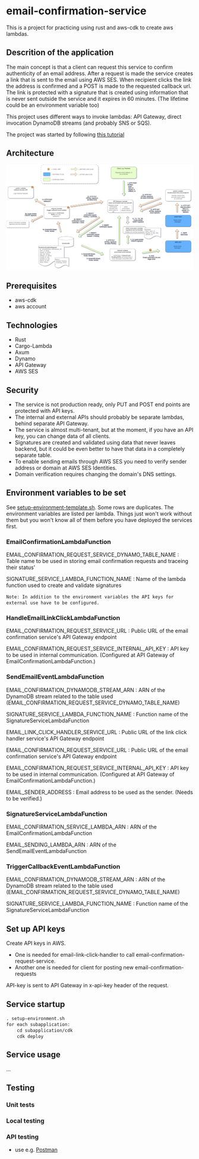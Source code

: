 # email-confirmation-service
This is a project for practicing using rust and aws-cdk to create aws lambdas. 

## Descrition of the application
The main concept is that a client can request this service to confirm authenticity of an email address. 
After a request is made the service creates a link that is sent to the email using AWS SES. 
When recipient clicks the link the address is confirmed and a POST is made to the requested callback url. 
The link is protected with a signature that is created using information that is never sent outside 
the service and it expires in 60 minutes. (The lifetime could be an environment variable too)

This project uses different ways to invoke lambdas: API Gateway, direct invocation DynamoDB streams (and probably SNS or SQS). 

The project was started by following [this tutorial](https://blog.stackademic.com/rust-apigateway-lambda-dynamo-cdk-another-all-in-one-serverless-backend-option-4da2059a8810)

## Architecture
![Architecture of email confirmation service](architecture_email_confirmation_service-Plan.png)

## Prerequisites
- aws-cdk
- aws account

## Technologies
- Rust
- Cargo-Lambda
- Axum
- Dynamo
- API Gateway
- AWS SES

## Security
- The service is not production ready, only PUT and POST end points are protected with API keys.
- The internal and external APIs should probably be separate lambdas, behind separate API Gateway.
- The service is almost multi-tenant, but at the moment, if you have an API key, you can change data of all clients.
- Signatures are created and validated using data that never leaves backend, but it could be even better to have that data in a completely separate table.
- To enable sending emails through AWS SES you need to verify sender address or domain at AWS SES Identities.
- Domain verification requires changing the domain's DNS settings.

## Environment variables to be set
See [setup-environment-template.sh](setup-environment-template.sh).
Some rows are duplicates. The environment variables are listed per lambda.
Things just won't work without them but you won't know all of them before 
you have deployed the services first.

### EmailConfirmationLambdaFunction

EMAIL_CONFIRMATION_REQUEST_SERVICE_DYNAMO_TABLE_NAME
: Table name to be used in storing email confirmation requests and traceing their status'

SIGNATURE_SERVICE_LAMBDA_FUNCTION_NAME
: Name of the lambda function used to create and validate signatures 

```
Note: In addition to the environment variables the API keys for external use have to be configured.
```

### HandleEmailLinkClickLambdaFunction

EMAIL_CONFIRMATION_REQUEST_SERVICE_URL
: Public URL of the email confirmation service's API Gateway endpoint

EMAIL_CONFIRMATION_REQUEST_SERVICE_INTERNAL_API_KEY
: API key to be used in internal communication. (Configured at API Gateway of EmailConfirmationLambdaFunction.)

### SendEmailEventLambdaFunction

EMAIL_CONFIRMATION_DYNAMODB_STREAM_ARN
: ARN of the DynamoDB stream related to the table used (EMAIL_CONFIRMATION_REQUEST_SERVICE_DYNAMO_TABLE_NAME)

SIGNATURE_SERVICE_LAMBDA_FUNCTION_NAME
: Function name of the SignatureServiceLambdaFunction

EMAIL_LINK_CLICK_HANDLER_SERVICE_URL
: Public URL of the link click handler service's API Gateway endpoint

EMAIL_CONFIRMATION_REQUEST_SERVICE_URL
: Public URL of the email confirmation service's API Gateway endpoint

EMAIL_CONFIRMATION_REQUEST_SERVICE_INTERNAL_API_KEY
: API key to be used in internal communication. (Configured at API Gateway of EmailConfirmationLambdaFunction.)

EMAIL_SENDER_ADDRESS
: Email address to be used as the sender. (Needs to be verified.)

### SignatureServiceLambdaFunction
EMAIL_CONFIRMATION_SERVICE_LAMBDA_ARN
: ARN of the EmailConfirmationLambdaFunction

EMAIL_SENDING_LAMBDA_ARN
: ARN of the SendEmailEventLambdaFunction

### TriggerCallbackEventLambdaFunction
EMAIL_CONFIRMATION_DYNAMODB_STREAM_ARN
: ARN of the DynamoDB stream related to the table used (EMAIL_CONFIRMATION_REQUEST_SERVICE_DYNAMO_TABLE_NAME)

SIGNATURE_SERVICE_LAMBDA_FUNCTION_NAME
: Function name of the SignatureServiceLambdaFunction

## Set up API keys
Create API keys in AWS. 
- One is needed for email-link-click-handler to call email-confirmation-request-service.
- Another one is needed for client for posting new email-confirmation-requests

API-key is sent to API Gateway in x-api-key header of the request.

## Service startup
    . setup-environment.sh 
    for each subapplication:
        cd subapplication/cdk
        cdk deploy

## Service usage
...


## Testing

### Unit tests

### Local testing

### API testing
- use e.g. [Postman](https://www.postman.com)

